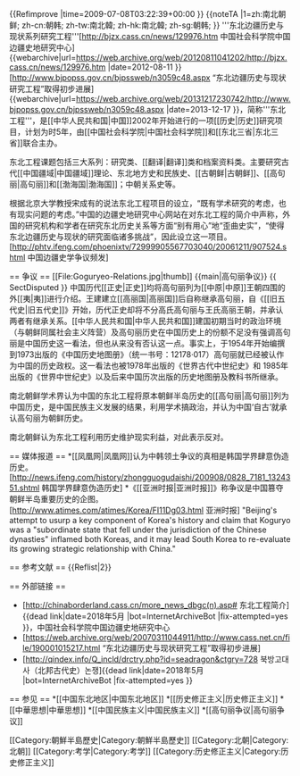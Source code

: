 {{Refimprove |time=2009-07-08T03:22:39+00:00 }}
{{noteTA
|1=zh:南北朝鲜; zh-cn:朝韩; zh-tw:南北韓; zh-hk:南北韓; zh-sg:朝韩;
}}
'''东北边疆历史与现状系列研究工程'''<ref>[http://bjzx.cass.cn/news/129976.htm 中国社会科学院中国边疆史地研究中心] {{webarchive|url=https://web.archive.org/web/20120811041202/http://bjzx.cass.cn/news/129976.htm |date=2012-08-11 }}</ref><ref>[http://www.bjpopss.gov.cn/bjpssweb/n3059c48.aspx “东北边疆历史与现状研究工程”取得初步进展] {{webarchive|url=https://web.archive.org/web/20131217230742/http://www.bjpopss.gov.cn/bjpssweb/n3059c48.aspx |date=2013-12-17 }}</ref>，简称'''东北工程'''，是[[中华人民共和国|中国]]2002年开始进行的一项[[历史|历史]]研究项目，计划为时5年，由[[中国社会科学院|中国社会科学院]]和[[东北三省|东北三省]]联合主办。

东北工程课题包括三大系列：研究类、[[翻译|翻译]]类和档案资料类。主要研究古代[[中国疆域|中国疆域]]理论、东北地方史和民族史、[[古朝鲜|古朝鲜]]、[[高句丽|高句丽]]和[[渤海国|渤海国]]；中朝关系史等。

根据北京大学教授宋成有的说法东北工程项目的设立，“既有学术研究的考虑，也有现实问题的考虑。”中国的边疆史地研究中心网站在对东北工程的简介中声称，外国的研究机构和学者在研究东北历史关系等方面“别有用心”地“歪曲史实”，“使得东北边疆历史与现状的研究面临诸多挑战”，因此设立这一项目。<ref>[http://phtv.ifeng.com/phoenixtv/72999905567703040/20061211/907524.shtml 中国边疆史学争议频发]</ref>

== 争议 ==
[[File:Goguryeo-Relations.jpg|thumb]]
{{main|高句丽争议}}
{{ SectDisputed }}
中国历代[[正史|正史]]均将高句丽列为[[中原|中原]]王朝四围的外[[夷|夷]]进行介绍。王建建立[[高丽国|高丽国]]后自称继承高句丽，自《[[旧五代史|旧五代史]]》开始，历代正史却将不分高氏高句丽与王氏高丽王朝，并承认两者有继承关系。[[中华人民共和国|中华人民共和国]]建国初期当时的政治环境（与朝鲜同属社会主义阵营）及高句丽历史在中国历史上的份额不足没有强调高句丽是中国历史这一看法，但也从来没有否认这一点。事实上，于1954年开始编撰到1973出版的《中国历史地图册》（统一书号：12178·017）高句丽就已经被认作为中国的历史政权。这一看法也被1978年出版的《世界古代中世纪史》和 1985年出版的《世界中世纪史》以及后来中国历次出版的历史地图册及教科书所继承。 
 
南北朝鲜学术界认为中国的东北工程将原本朝鲜半岛历史的[[高句丽|高句丽]]列为中国历史，是中国民族主义发展的结果，利用学术搞政治，并认为中国‘自古’就承认高句丽为朝鲜历史。

南北朝鲜认为东北工程利用历史维护现实利益，对此表示反对。

== 媒体报道 ==
*[[凤凰网|凤凰网]]认为中韩领土争议的真相是韩国学界肆意伪造历史。<ref>[http://news.ifeng.com/history/zhongguogudaishi/200908/0828_7181_1324351.shtml 韩国学界肆意伪造历史]</ref>
*《[[亚洲时报|亚洲时报]]》称争议是中国篡夺朝鲜半岛重要历史的企图。<ref>[http://www.atimes.com/atimes/Korea/FI11Dg03.html 亚洲时报] "Beijing's attempt to usurp a key component of Korea's history and claim that Koguryo was a "subordinate state that fell under the jurisdiction of the Chinese dynasties" inflamed both Koreas, and it may lead South Korea to re-evaluate its growing strategic relationship with China."</ref> 

== 参考文献 ==
{{Reflist|2}}

== 外部链接 ==
* [http://chinaborderland.cass.cn/more_news_dbgc(n).asp# 东北工程简介]{{dead link|date=2018年5月 |bot=InternetArchiveBot |fix-attempted=yes }}，中国社会科学院中国边疆史地研究中心
* [https://web.archive.org/web/20070311044911/http://www.cass.net.cn/file/190001015217.html “东北边疆历史与现状研究工程”取得初步进展]
* [http://qindex.info/Q_incld/drctry.php?id=seadragon&ctgry=728 북방고대사（北邦古代史）논쟁]{{dead link|date=2018年5月 |bot=InternetArchiveBot |fix-attempted=yes }}

== 参见 ==
*[[中国东北地区|中国东北地区]]
*[[历史修正主义|历史修正主义]]
*[[中華思想|中華思想]] 
*[[中国民族主义|中国民族主义]]
*[[高句丽争议|高句丽争议]]

[[Category:朝鮮半島歷史|Category:朝鮮半島歷史]]
[[Category:北朝|Category:北朝]]
[[Category:考学|Category:考学]]
[[Category:历史修正主义|Category:历史修正主义]]